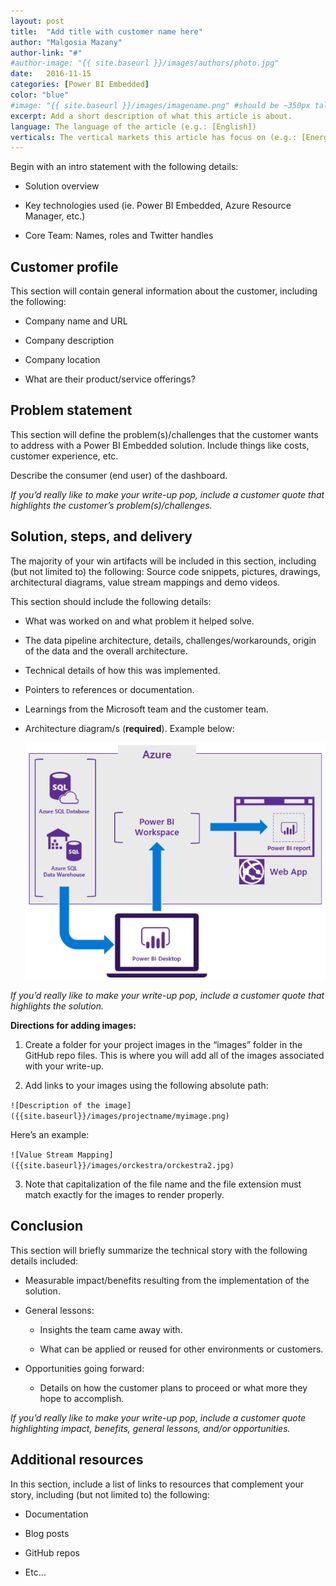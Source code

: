 ```yaml
---
layout: post
title:  "Add title with customer name here"
author: "Malgosia Mazany"
author-link: "#"
#author-image: "{{ site.baseurl }}/images/authors/photo.jpg"
date:   2016-11-15
categories: [Power BI Embedded]
color: "blue"
#image: "{{ site.baseurl }}/images/imagename.png" #should be ~350px tall
excerpt: Add a short description of what this article is about.
language: The language of the article (e.g.: [English])
verticals: The vertical markets this article has focus on (e.g.: [Energy, Manufacturing & Resources, Financial Services, Public Sector, “Retail, Consumer Products & Services”, Environmental, Communications/Media, Transportation & Logistics, Smart Cities, Agricultural, Environmental, Healthcare, Other])
---
```


Begin with an intro statement with the following details:

- Solution overview
 
- Key technologies used (ie. Power BI Embedded, Azure Resource Manager, etc.)
 
- Core Team: Names, roles and Twitter handles 

 
## Customer profile ##

This section will contain general information about the customer, including the following:

- Company name and URL

- Company description

- Company location

- What are their product/service offerings?

 
## Problem statement ##

This section will define the problem(s)/challenges that the customer wants to address with a Power BI Embedded solution. Include things like costs, customer experience, etc.

Describe the consumer (end user) of the dashboard. 
 
*If you’d really like to make your write-up pop, include a customer quote that highlights the customer’s problem(s)/challenges.*

 
## Solution, steps, and delivery ##


The majority of your win artifacts will be included in this section, including (but not limited to) the following: Source code snippets, pictures, drawings, architectural diagrams, value stream mappings and demo videos.

This section should include the following details:

- What was worked on and what problem it helped solve.
 
- The data pipeline architecture, details, challenges/workarounds, origin of the data and the overall architecture.

- Technical details of how this was implemented.

- Pointers to references or documentation.
 
- Learnings from the Microsoft team and the customer team.

- Architecture diagram/s (**required**). Example below:

  ![Power BI Embedded Architecture Diagram](/images/templates/powerbiearchitecture.png)

*If you’d really like to make your write-up pop, include a customer quote that highlights the solution.*

**Directions for adding images:**

1. Create a folder for your project images in the “images” folder in the GitHub repo files. This is where you will add all of the images associated with your write-up.
 
2. Add links to your images using the following absolute path:

  `![Description of the image]({{site.baseurl}}/images/projectname/myimage.png)`

  Here’s an example: 

  `![Value Stream Mapping]({{site.baseurl}}/images/orckestra/orckestra2.jpg)`

3. Note that capitalization of the file name and the file extension must match exactly for the images to render properly.

 
## Conclusion ##

This section will briefly summarize the technical story with the following details included:

- Measurable impact/benefits resulting from the implementation of the solution.

- General lessons:

  - Insights the team came away with.

  - What can be applied or reused for other environments or customers.

- Opportunities going forward:

  - Details on how the customer plans to proceed or what more they hope to accomplish.

*If you’d really like to make your write-up pop, include a customer quote highlighting impact, benefits, general lessons, and/or opportunities.*


## Additional resources ##

In this section, include a list of links to resources that complement your story, including (but not limited to) the following:

- Documentation

- Blog posts

- GitHub repos

- Etc…

